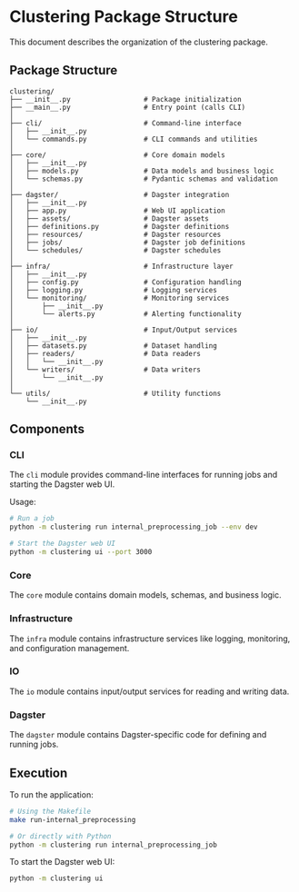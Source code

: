 # Clustering Package Structure

This document describes the organization of the clustering package.

## Package Structure

```
clustering/
├── __init__.py                  # Package initialization
├── __main__.py                  # Entry point (calls CLI)
│
├── cli/                         # Command-line interface
│   ├── __init__.py
│   └── commands.py              # CLI commands and utilities
│
├── core/                        # Core domain models
│   ├── __init__.py
│   ├── models.py                # Data models and business logic
│   └── schemas.py               # Pydantic schemas and validation
│
├── dagster/                     # Dagster integration
│   ├── __init__.py
│   ├── app.py                   # Web UI application
│   ├── assets/                  # Dagster assets
│   ├── definitions.py           # Dagster definitions
│   ├── resources/               # Dagster resources
│   ├── jobs/                    # Dagster job definitions
│   └── schedules/               # Dagster schedules
│
├── infra/                       # Infrastructure layer
│   ├── __init__.py
│   ├── config.py                # Configuration handling
│   ├── logging.py               # Logging services
│   └── monitoring/              # Monitoring services
│       ├── __init__.py
│       └── alerts.py            # Alerting functionality
│
├── io/                          # Input/Output services
│   ├── __init__.py
│   ├── datasets.py              # Dataset handling
│   ├── readers/                 # Data readers
│   │   └── __init__.py
│   └── writers/                 # Data writers
│       └── __init__.py
│
└── utils/                       # Utility functions
    └── __init__.py
```

## Components

### CLI

The `cli` module provides command-line interfaces for running jobs and starting the Dagster web UI.

Usage:

```bash
# Run a job
python -m clustering run internal_preprocessing_job --env dev

# Start the Dagster web UI
python -m clustering ui --port 3000
```

### Core

The `core` module contains domain models, schemas, and business logic.

### Infrastructure

The `infra` module contains infrastructure services like logging, monitoring, and configuration management.

### IO

The `io` module contains input/output services for reading and writing data.

### Dagster

The `dagster` module contains Dagster-specific code for defining and running jobs.

## Execution

To run the application:

```bash
# Using the Makefile
make run-internal_preprocessing

# Or directly with Python
python -m clustering run internal_preprocessing_job
```

To start the Dagster web UI:

```bash
python -m clustering ui
```
